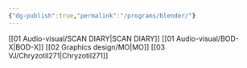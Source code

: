 ```yaml
---
{"dg-publish":true,"permalink":"/programs/blender/"}
---
```


[[01   Audio-visual/SCAN DIARY\|SCAN DIARY]] 
[[01   Audio-visual/BOD-X\|BOD-X]]
[[02   Graphics design/MO\|MO]]
[[03   VJ/Chryzotil271\|Chryzotil271]]
